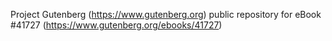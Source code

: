 Project Gutenberg (https://www.gutenberg.org) public repository for eBook #41727 (https://www.gutenberg.org/ebooks/41727)
